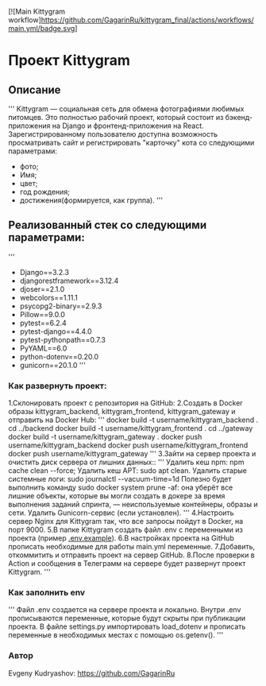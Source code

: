 [![Main Kittygram workflow]https://github.com/GagarinRu/kittygram_final/actions/workflows/main.yml/badge.svg]
#  Проект Kittygram

## Описание
'''
Kittygram — социальная сеть для обмена фотографиями любимых питомцев. Это полностью рабочий проект, который состоит из бэкенд-приложения на Django и фронтенд-приложения на React. Зарегистрированному пользователю доступна возможность просматривать сайт и регистрировать "карточку" кота со следующими параметрами:
- фото;
- Имя;
- цвет;
- год рождения;
- достижения(формируется, как группа).
'''

## Реализованный стек со следующими параметрами:
'''
- Django==3.2.3
- djangorestframework==3.12.4
- djoser==2.1.0
- webcolors==1.11.1
- psycopg2-binary==2.9.3
- Pillow==9.0.0
- pytest==6.2.4
- pytest-django==4.4.0
- pytest-pythonpath==0.7.3
- PyYAML==6.0
- python-dotenv==0.20.0
- gunicorn==20.1.0
'''

### Как развернуть проект:
1.Склонировать проект с репозитория на GitHub:
2.Создать в Docker образы kittygram_backend, kittygram_frontend, kittygram_gateway и отправить на Docker Hub:
'''
docker build -t username/kittygram_backend . 
cd ../backend
docker build -t username/kittygram_frontend .
cd ../gateway
docker build -t username/kittygram_gateway .
docker push username/kittygram_backend
docker push username/kittygram_frontend
docker push username/kittygram_gateway 
'''
3.Зайти на сервер проекта и очистить диск сервера от лишних данных::
'''
Удалить кеш npm: npm cache clean --force;
Удалить кеш APT: sudo apt clean.
Удалить старые системные логи: sudo journalctl --vacuum-time=1d
Полезно будет выполнить команду sudo docker system prune -af: она уберёт все лишние объекты, которые вы могли создать в докере за время выполнения заданий спринта, — неиспользуемые контейнеры, образы и сети.
Удалить Gunicorn-сервис (если установлен).
'''
4.Настроить сервер Nginx для Kittygram так, что все запросы пойдут в Docker, на порт 9000.
5.В папке Kittygram создать файл .env  с переменными из проекта (пример [.env.example](.env.example)).
6.В настройках проекта на GitHub прописать необходимые для работы main.yml переменные.
7.Добавить, откоммитить и отправить проект на сервер GitHub.
8.После проверки в Action и сообщения в Телеграмм на сервере будет развернут проект Kittygram.
'''
### Как заполнить env
'''
Файл .env создается на сервере проекта и локально.
Внутри .env прописываются переменные, которые будут скрыты при публикации проекта.
В файле settings.py импортировать load_dotenv и прописать переменные в необходимых местах с помощью os.getenv().
'''

### Автор
Evgeny Kudryashov: https://github.com/GagarinRu